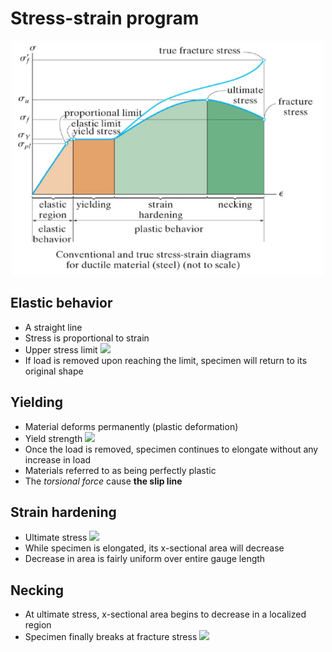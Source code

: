 # Stress-strain program

<center><img width = 500px height= 375px src = "/assets/Ch_2_figure_1.png"></center>

## Elastic behavior

- A straight line
- Stress is proportional to strain
- Upper stress limit <img src="https://latex.codecogs.com/svg.latex?%5Cinline%20%5C%3B%5Csigma_%7Bpl%7D">
- If load is removed upon reaching the limit, specimen will return to its original shape

## Yielding

- Material deforms permanently (plastic deformation)
- Yield strength <img src ="https://latex.codecogs.com/svg.latex?%5Cinline%20%5C%3B%5Csigma_%7BY%7D">
- Once the load is removed, specimen continues to elongate without any increase in load
- Materials referred to as being perfectly plastic
- The _torsional force_ cause **the slip line**

## Strain hardening

- Ultimate stress <img src="https://latex.codecogs.com/svg.latex?%5Cinline%20%5C%3B%5Csigma_%7Bu%7D">
- While specimen is elongated, its x-sectional area will decrease
- Decrease in area is fairly uniform over entire gauge length

## Necking

- At ultimate stress, x-sectional area begins to decrease in a localized region
- Specimen finally breaks at fracture stress <img src = "https://latex.codecogs.com/svg.latex?%5Cinline%20%5C%3B%5Csigma_%7Bf%7D">
